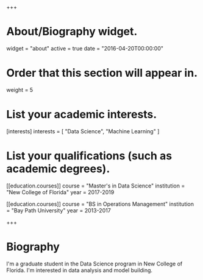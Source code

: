 +++
# About/Biography widget.
widget = "about"
active = true
date = "2016-04-20T00:00:00"

# Order that this section will appear in.
weight = 5

# List your academic interests.
[interests]
  interests = [
    "Data Science",
    "Machine Learning"
  ]

# List your qualifications (such as academic degrees).
[[education.courses]]
  course = "Master's in Data Science"
  institution = "New College of Florida"
  year = 2017-2019

[[education.courses]]
  course = "BS in Operations Management"
  institution = "Bay Path University"
  year = 2013-2017

 
+++

# Biography

I'm a graduate student in the Data Science program in New College of Florida. I'm interested in data analysis and model building. 